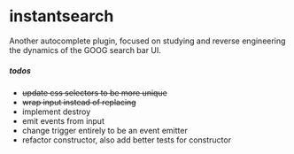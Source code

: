 # instantsearch

Another autocomplete plugin, focused on studying and reverse engineering
the dynamics of the GOOG search bar UI.

##### todos
* ~~update css selectors to be more unique~~
* ~~wrap input instead of replacing~~
* implement destroy
* emit events from input
* change trigger entirely to be an event emitter
* refactor constructor, also add better tests for constructor
